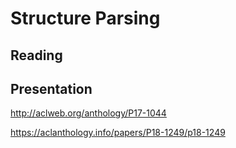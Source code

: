 # Structure Parsing

## Reading


## Presentation


http://aclweb.org/anthology/P17-1044

https://aclanthology.info/papers/P18-1249/p18-1249